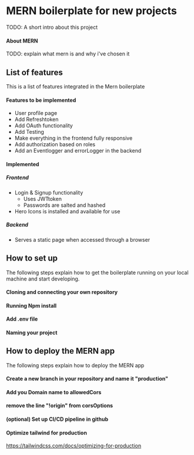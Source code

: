 # MERN boilerplate for new projects
TODO: A short intro about this project

#### About MERN
TODO: explain what mern is and why i've chosen it

## List of features
This is a list of features integrated in the Mern boilerplate

#### Features to be implemented
* User profile page
* Add Refreshtoken
* Add OAuth functionality
* Add Testing
* Make everything in the frontend fully responsive
* Add authorization based on roles
* Add an Eventlogger and errorLogger in the backend 

#### Implemented
##### Frontend
* Login & Signup functionality
    * Uses JWTtoken
    * Passwords are salted and hashed
* Hero Icons is installed and available for use

##### Backend
* Serves a static page when accessed through a browser


## How to set up
The following steps explain how to get the boilerplate running on your local machine and start developing.

#### Cloning and connecting your own repository
#### Running Npm install
#### Add .env file
#### Naming your project

## How to deploy the MERN app
The following steps explain how to deploy the MERN app

#### Create a new branch in your repository and name it "production"
#### Add you Domain name to allowedCors
#### remove the line "!origin" from corsOptions 

#### (optional) Set up CI/CD pipeline in github

#### Optimize tailwind for production
https://tailwindcss.com/docs/optimizing-for-production 
